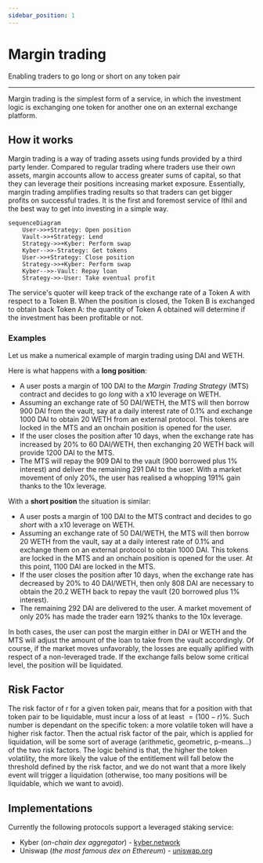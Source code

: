 ```yaml
---
sidebar_position: 1
---
```


# Margin trading
Enabling traders to go long or short on any token pair

---

Margin trading is the simplest form of a service, in which the investment logic is exchanging one token for another one on an external exchange platform.

## How it works
Margin trading is a way of trading assets using funds provided by a third party lender. Compared to regular trading where traders use their own assets, margin accounts allow to access greater sums of capital, so that they can leverage their positions increasing market exposure. Essentially, margin trading amplifies trading results so that traders can get bigger profits on successful trades.
It is the first and foremost service of Ithil and the best way to get into investing in a simple way.

```mermaid
sequenceDiagram
    User->>+Strategy: Open position
    Vault->>+Strategy: Lend
    Strategy->>+Kyber: Perform swap
    Kyber-->>-Strategy: Get tokens
    User->>+Strategy: Close position
    Strategy->>+Kyber: Perform swap
    Kyber-->>-Vault: Repay loan
    Strategy->>-User: Take eventual profit
```

The service's quoter will keep track of the exchange rate of a Token A with respect to a Token B. When the position is closed, the Token B is exchanged to obtain back Token A: the quantity of Token A obtained will determine if the investment has been profitable or not.

### Examples
Let us make a numerical example of margin trading using DAI and WETH. 

Here is what happens with a **long position**:
- A user posts a margin of 100 DAI to the *Margin Trading Strategy* (MTS) contract and decides to go *long* with a x10 leverage on WETH.
- Assuming an exchange rate of 50 DAI/WETH, the MTS will then borrow 900 DAI from the vault, say at a daily interest rate of 0.1% and exchange 1000 DAI to obtain 20 WETH from an external protocol. This tokens are locked in the MTS and an onchain position is opened for the user.
- If the user closes the position after 10 days, when the exchange rate has increased by 20% to 60 DAI/WETH, then exchanging 20 WETH back will provide 1200 DAI to the MTS. 
- The MTS will repay the 909 DAI to the vault (900 borrowed plus 1% interest) and deliver the remaining 291 DAI to the user. With a market movement of only 20%, the user has realised a whopping 191% gain thanks to the 10x leverage.

With a **short position** the situation is similar:
- A user posts a margin of 100 DAI to the MTS contract and decides to go *short* with a x10 leverage on WETH.
- Assuming an exchange rate of 50 DAI/WETH, the MTS will then borrow 20 WETH from the vault, say at a daily interest rate of 0.1% and exchange them on an external protocol to obtain 1000 DAI. This tokens are locked in the MTS and an onchain position is opened for the user. At this point, 1100 DAI are locked in the MTS.
- If the user closes the position after 10 days, when the exchange rate has decreased by 20% to 40 DAI/WETH, then only 808 DAI are necessary to obtain the 20.2 WETH back to repay the vault (20 borrowed plus 1% interest). 
- The remaining 292 DAI are delivered to the user. A market movement of only 20% has made the trader earn 192% thanks to the 10x leverage.

In both cases, the user can post the margin either in DAI or WETH and the MTS will adjust the amount of the loan to take from the vault accordingly.
Of course, if the market moves unfavorably, the losses are equally aplified with respect of a non-leveraged trade. If the exchange falls below some critical level, the position will be liquidated.

## Risk Factor
The risk factor of r for a given token pair, means that for a position with that token pair to be liquidable, must incur a loss of at least $=(100-r)\%$.
Such number is dependant on the specific token: a more volatile token will have a higher risk factor. Then the actual risk factor of the pair, which is applied for liquidation, will be some sort of average (arithmetic, geometric, p-means...) of the two risk factors. The logic behind is that, the higher the token volatility, the more likely the value of the entitlement will fall below the threshold defined by the risk factor, and we do not want that a more likely event will trigger a liquidation (otherwise, too many positions will be liquidable, which we want to avoid).

## Implementations
Currently the following protocols support a leveraged staking service:
* Kyber (*on-chain dex aggregator*) - [kyber.network](https://kyber.network/)
* Uniswap (*the most famous dex on Ethereum*) - [uniswap.org](https://uniswap.org/)
